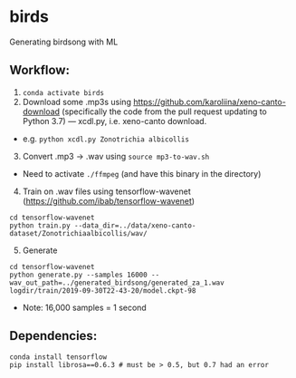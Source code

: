 # birds
Generating birdsong with ML

## Workflow: 
1. `conda activate birds`
2. Download some .mp3s using https://github.com/karoliina/xeno-canto-download (specifically the code from the pull request updating to Python 3.7) — xcdl.py, i.e. xeno-canto download. 
- e.g. `python xcdl.py Zonotrichia albicollis`
3. Convert .mp3 -> .wav using `source mp3-to-wav.sh`
- Need to activate `./ffmpeg` (and have this binary in the directory)
4. Train on .wav files using tensorflow-wavenet (https://github.com/ibab/tensorflow-wavenet)
```
cd tensorflow-wavenet
python train.py --data_dir=../data/xeno-canto-dataset/Zonotrichiaalbicollis/wav/
```
5. Generate
```
cd tensorflow-wavenet
python generate.py --samples 16000 --wav_out_path=../generated_birdsong/generated_za_1.wav logdir/train/2019-09-30T22-43-20/model.ckpt-98
```
- Note: 16,000 samples = 1 second

## Dependencies: 
```
conda install tensorflow
pip install librosa==0.6.3 # must be > 0.5, but 0.7 had an error
```
